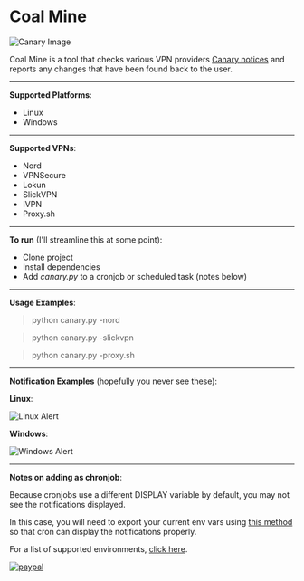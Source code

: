 # Coal Mine
![Canary Image](https://i.imgur.com/Ulxjv05.png)

Coal Mine is a tool that checks various VPN providers [Canary notices](https://en.wikipedia.org/wiki/Warrant_canary) and reports any changes that have been found back to the user.

---

**Supported Platforms**:
- Linux
- Windows

---

**Supported VPNs**:
- Nord
- VPNSecure
- Lokun
- SlickVPN
- IVPN
- Proxy.sh

---

**To run** (I'll streamline this at some point):
- Clone project
- Install dependencies
- Add _canary.py_ to a cronjob or scheduled task (notes below)
---

**Usage Examples**:
>python canary.py -nord

>python canary.py -slickvpn

>python canary.py -proxy.sh

---

**Notification Examples** (hopefully you never see these):

**Linux**:

![Linux Alert](https://i.imgur.com/fdM5caR.png)


**Windows**:

![Windows Alert](https://i.imgur.com/ot59THn.png)

---

**Notes on adding as chronjob**:

Because cronjobs use a different DISPLAY variable by default, you may not see the notifications displayed.

In this case, you will need to export your current env vars using [this method](https://askubuntu.com/questions/978382/how-can-i-show-notify-send-messages-triggered-by-crontab) so that cron can display the notifications properly.

For a list of supported environments, [click here](https://github.com/pa4080/cron-gui-launcher#supportedtested-desktop-environments).


[![paypal](https://www.paypalobjects.com/en_US/i/btn/btn_donate_SM.gif)](https://www.paypal.com/cgi-bin/webscr?cmd=_donations&business=W2FJJJAM7EESC&item_name=Development+efforts/+coffee+fund&currency_code=USD&source=url)
